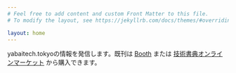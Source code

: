 ```yaml
---
# Feel free to add content and custom Front Matter to this file.
# To modify the layout, see https://jekyllrb.com/docs/themes/#overriding-theme-defaults

layout: home
---
```


yabaitech.tokyoの情報を発信します。既刊は [Booth](https://yabaitech-tokyo.booth.pm) または [技術書典オンラインマーケット](https://techbookfest.org/organization/49000003) から購入できます。

